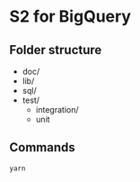 # S2 for BigQuery

## Folder structure

- doc/
- lib/
- sql/
- test/
    - integration/
    - unit

## Commands

```
yarn
```